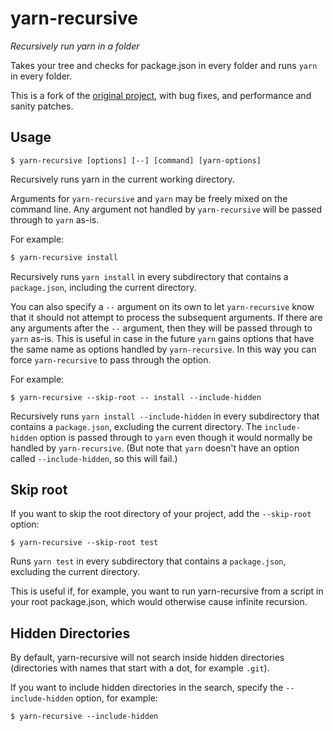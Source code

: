 # yarn-recursive

_Recursively run yarn in a folder_

Takes your tree and checks for package.json in every folder and runs `yarn` in every folder.

This is a fork of the [original project][1], with bug fixes, and performance and sanity patches.


## Usage

```
$ yarn-recursive [options] [--] [command] [yarn-options]
```

Recursively runs yarn in the current working directory.

Arguments for `yarn-recursive` and `yarn` may be freely mixed on the command line. Any argument not handled by
`yarn-recursive` will be passed through to `yarn` as-is.

For example:

```bash
$ yarn-recursive install
```

Recursively runs `yarn install` in every subdirectory that contains a `package.json`, including the current directory.

You can also specify a `--` argument on its own to let `yarn-recursive` know that it should not attempt to process the
subsequent arguments. If there are any arguments after the `--` argument, then they will be passed through to `yarn`
as-is. This is useful in case in the future `yarn` gains options that have the same name as options handled by
`yarn-recursive`. In this way you can force `yarn-recursive` to pass through the option.

For example:

```
$ yarn-recursive --skip-root -- install --include-hidden
```

Recursively runs `yarn install --include-hidden` in every subdirectory that contains a `package.json`, excluding the
current directory. The `include-hidden` option is passed through to `yarn` even though it would normally be handled by
`yarn-recursive`. (But note that `yarn` doesn't have an option called `--include-hidden`, so this will fail.)


## Skip root

If you want to skip the root directory of your project, add the `--skip-root` option:

```
$ yarn-recursive --skip-root test
```

Runs `yarn test` in every subdirectory that contains a `package.json`, excluding the current directory.

This is useful if, for example, you want to run yarn-recursive from a script in your root
package.json, which would otherwise cause infinite recursion.


## Hidden Directories

By default, yarn-recursive will not search inside hidden directories (directories with names that
start with a dot, for example `.git`).

If you want to include hidden directories in the search, specify the `--include-hidden` option, for
example:

```
$ yarn-recursive --include-hidden
```


  [1]: https://github.com/nrigaudiere/yarn-recursive